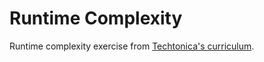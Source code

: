 # Runtime Complexity

Runtime complexity exercise from [Techtonica's curriculum](https://github.com/Techtonica/curriculum/blob/master/runtime-complexity/runtime-complexity.md).

